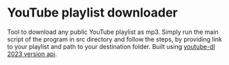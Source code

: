 # YouTube playlist downloader
Tool to download any public YouTube playlist as mp3.
Simply run the main script of the program in src directory and follow the steps, by providing link to your playlist and path to your destination folder.
Built using [youtube-dl 2023 version api](https://github.com/ytdl-patched/youtube-dl/releases/tag/2023.05.26.810).
